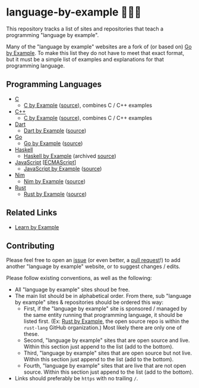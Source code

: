 # language-by-example 📖✨🔭

This repository tracks a list of sites and repositories that teach a programming "language by example".

Many of the "language by example" websites are a fork of (or based on) [Go by Example](https://.com). To make this list they do not have to meet that exact format, but it must be a simple list of examples and explanations for that programming language.

## Programming Languages

- [C](https://www.iso.org/standard/74528.html)
  - [C by Example](https://www.cbyexample.com) ([source](https://github.com/seanvaleo/cbyexample.com)), combines C / C++ examples
- [C++](https://www.iso.org/standard/79358.html)
  - [C by Example](https://www.cbyexample.com) ([source](https://github.com/seanvaleo/cbyexample.com)), combines C / C++ examples
- [Dart](https://dart.dev)
  - [Dart by Example](https://www.jpryan.me/dartbyexample) ([source](https://github.com/johnpryan/dartbyexample))
- [Go](https://go.dev)
  - [Go by Example](https://gobyexample.com) ([source](https://github.com/mmcgrana))
- [Haskell](https://www.haskell.org/)
  - [Haskell by Example](https://lotz84.github.io/haskellbyexample) (archived [source](https://github.com/lotz84/haskellbyexample))
- [JavaScript](https://developer.mozilla.org/en-US/docs/Web/JavaScript) [[ECMAScript](https://www.ecma-international.org/publications-and-standards/standards/ecma-262)]
  - [JavaScript by Example](https://javascriptbyexample.com) ([source](https://github.com/ericwindmill/javascript-by-example]))
- [Nim](https://nim-lang.org)
  - [Nim by Example](https://nim-by-example.github.io) ([source](https://github.com/flaviut/nim-by-example))
- [Rust](https://rust-lang.org)
  - [Rust by Example](https://doc.rust-lang.org/stable/rust-by-example/index.html) ([source](https://github.com/rust-lang/rust-by-example))

## Related Links

- [Learn by Example](https://www.learnbyexample.org)

## Contributing

Please feel free to open an [issue](https://docs.github.com/en/issues/tracking-your-work-with-issues/creating-an-issue) (or even better, a [pull request](https://docs.github.com/en/pull-requests/collaborating-with-pull-requests/proposing-changes-to-your-work-with-pull-requests/creating-a-pull-request)!) to add another "language by example" website, or to suggest changes / edits.

Please follow existing conventions, as well as the following:

- All "language by example" sites shoud be free.
- The main list should be in alphabetical order. From there, sub "language by example" sites & repositories should be ordered this way:
  - First, if the "language by example" site is sponsored / managed by the same entity running that programming language, it should be listed first. (Ex: [Rust by Example](https://github.com/rust-lang/rust-by-example), the open source repo is within the `rust-lang` GitHub organization.) Most likely there are only one of these.
  - Second, "language by example" sites that are open source and live. Within this section just append to the list (add to the bottom).
  - Third, "language by example" sites that are open source but not live. Within this section just append to the list (add to the bottom).
  - Fourth, "language by example" sites that are live that are not open source. Within this section just append to the list (add to the bottom).
- Links should preferably be `https` with no trailing `/`.
